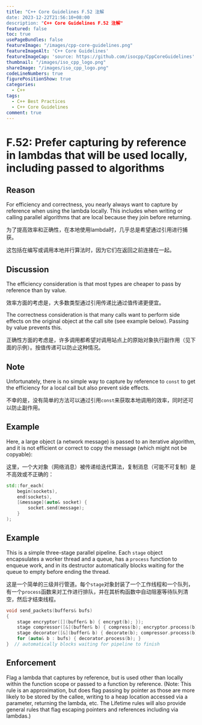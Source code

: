 ```yaml
---
title: "C++ Core Guidelines F.52 注解
date: 2023-12-22T21:56:10+08:00
description: "C++ Core Guidelines F.52 注解"
featured: false
toc: true
usePageBundles: false
featureImage: "/images/cpp-core-guidelines.png"
featureImageAlt: 'C++ Core Guidelines'
featureImageCap: 'source: https://github.com/isocpp/CppCoreGuidelines'
thumbnail: "/images/iso_cpp_logo.png"
shareImage: "/images/iso_cpp_logo.png"
codeLineNumbers: true
figurePositionShow: true
categories:
  - C++
tags:
  - C++ Best Practices
  - C++ Core Guidelines
comment: true
---
```


# F.52: Prefer capturing by reference in lambdas that will be used locally, including passed to algorithms

## Reason

For efficiency and correctness, you nearly always want to capture by reference when using the lambda locally. This includes when writing or calling parallel algorithms that are local because they join before returning.

为了提高效率和正确性，在本地使用lambda时，几乎总是希望通过引用进行捕获。

这包括在编写或调用本地并行算法时，因为它们在返回之前连接在一起。

## Discussion

The efficiency consideration is that most types are cheaper to pass by reference than by value.

效率方面的考虑是，大多数类型通过引用传递比通过值传递更便宜。

The correctness consideration is that many calls want to perform side effects on the original object at the call site (see example below). Passing by value prevents this.

正确性方面的考虑是，许多调用都希望对调用站点上的原始对象执行副作用（见下面的示例）。按值传递可以防止这种情况。

## Note

Unfortunately, there is no simple way to capture by reference to `const` to get the efficiency for a local call but also prevent side effects.

不幸的是，没有简单的方法可以通过引用`const`来获取本地调用的效率，同时还可以防止副作用。

## Example

Here, a large object (a network message) is passed to an iterative algorithm, and it is not efficient or correct to copy the message (which might not be copyable):

这里，一个大对象（网络消息）被传递给迭代算法，复制消息（可能不可复制）是不高效或不正确的：

```c++
std::for_each(
    begin(sockets),
    end(sockets),
    [&message](auto& socket) {
        socket.send(message);
    }
);
```

## Example

This is a simple three-stage parallel pipeline. Each `stage` object encapsulates a worker thread and a queue, has a `process` function to enqueue work, and in its destructor automatically blocks waiting for the queue to empty before ending the thread.

这是一个简单的三级并行管道。每个`stage`对象封装了一个工作线程和一个队列，有一个`process`函数来对工作进行排队，并在其析构函数中自动阻塞等待队列清空，然后才结束线程。

```c++
void send_packets(buffers& bufs)
{
    stage encryptor([](buffer& b) { encrypt(b); });
    stage compressor([&](buffer& b) { compress(b); encryptor.process(b); });
    stage decorator([&](buffer& b) { decorate(b); compressor.process(b); });
    for (auto& b : bufs) { decorator.process(b); }
}  // automatically blocks waiting for pipeline to finish
```

## Enforcement

Flag a lambda that captures by reference, but is used other than locally within the function scope or passed to a function by reference. (Note: This rule is an approximation, but does flag passing by pointer as those are more likely to be stored by the callee, writing to a heap location accessed via a parameter, returning the lambda, etc. The Lifetime rules will also provide general rules that flag escaping pointers and references including via lambdas.)
